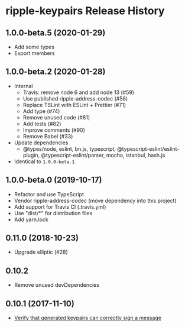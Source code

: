 # ripple-keypairs Release History

## 1.0.0-beta.5 (2020-01-29)

* Add some types
* Export members

## 1.0.0-beta.2 (2020-01-28)

* Internal
  * Travis: remove node 6 and add node 13 (#59)
  * Use published ripple-address-codec (#58)
  * Replace TSLint with ESLint + Prettier (#71)
  * Add type (#74)
  * Remove unused code (#81)
  * Add tests (#82)
  * Improve comments (#90)
  * Remove Babel (#33)
* Update dependencies
  * @types/node, eslint, bn.js, typescript, @typescript-eslint/eslint-plugin, @typescript-eslint/parser, mocha, istanbul, hash.js
* Identical to `1.0.0-beta.1`

## 1.0.0-beta.0 (2019-10-17)

* Refactor and use TypeScript
* Vendor ripple-address-codec (move dependency into this project)
* Add support for Travis CI (.travis.yml)
* Use "dist/*" for distribution files
* Add yarn.lock

## 0.11.0 (2018-10-23)

* Upgrade elliptic (#28)

## 0.10.2

* Remove unused devDependencies

## 0.10.1 (2017-11-10)

* [Verify that generated keypairs can correctly sign a message](https://github.com/ripple/ripple-keypairs/pull/22)

